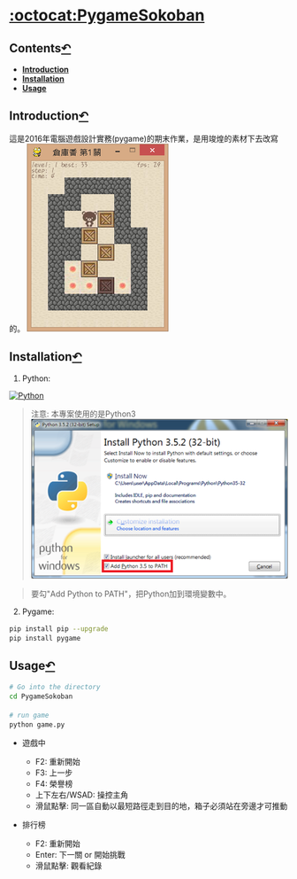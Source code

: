 # [:octocat:PygameSokoban](https://github.com/TCCinTaiwan/PygameSokoban)
## Contents[↶](#)
* **[Introduction](#introduction)**
* **[Installation](#installation)**
* **[Usage](#usage)**

## Introduction[↶](#)
這是2016年電腦遊戲設計實務(pygame)的期末作業，是用竣煌的素材下去改寫的。
![截圖](screenshot.png)

## Installation[↶](#)
1. Python:

[ ![Python](https://www.python.org/static/img/python-logo.png)](https://www.python.org/downloads/)

>注意: 本專案使用的是Python3
![Python Install](python-install.png)

>要勾"Add Python to PATH"，把Python加到環境變數中。

2. Pygame:

```bash
pip install pip --upgrade
pip install pygame
```

## Usage[↶](#)

```bash
# Go into the directory
cd PygameSokoban

# run game
python game.py
```

* 遊戲中
    + F2: 重新開始
    + F3: 上一步
    + F4: 榮譽榜
    + 上下左右/WSAD: 操控主角
    + 滑鼠點擊: 同一區自動以最短路徑走到目的地，箱子必須站在旁邊才可推動

* 排行榜
    + F2: 重新開始
    + Enter: 下一關 or 開始挑戰
    + 滑鼠點擊: 觀看紀錄